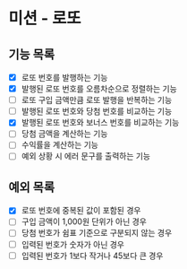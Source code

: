 # 미션 - 로또

## 기능 목록

- [x] 로또 번호를 발행하는 기능
- [x] 발행된 로또 번호를 오름차순으로 정렬하는 기능
- [ ] 로또 구입 금액만큼 로또 발행을 반복하는 기능
- [ ] 발행된 로또 번호와 당첨 번호를 비교하는 기능
- [x] 발행된 로또 번호와 보너스 번호를 비교하는 기능
- [ ] 당첨 금액을 계산하는 기능
- [ ] 수익률을 계산하는 기능
- [ ] 예외 상황 시 에러 문구를 출력하는 기능

## 예외 목록

- [x] 로또 번호에 중복된 값이 포함된 경우
- [ ] 구입 금액이 1,000원 단위가 아닌 경우
- [ ] 당첨 번호가 쉼표 기준으로 구분되지 않는 경우
- [ ] 입력된 번호가 숫자가 아닌 경우
- [ ] 입력된 번호가 1보다 작거나 45보다 큰 경우
